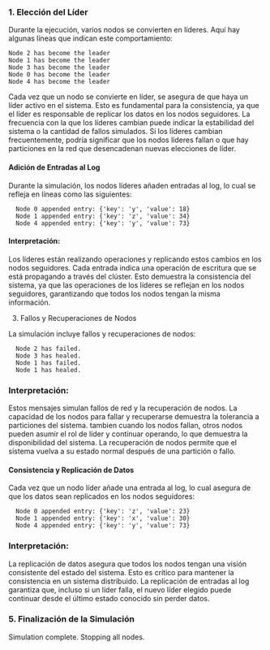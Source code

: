 
### 1. Elección del Líder

Durante la ejecución, varios nodos se convierten en líderes. Aquí hay algunas líneas que indican este comportamiento:
  
    Node 2 has become the leader
    Node 1 has become the leader
    Node 3 has become the leader
    Node 0 has become the leader
    Node 4 has become the leader

  
Cada vez que un nodo se convierte en líder, se asegura de que haya un líder activo en el sistema. Esto es fundamental para la consistencia, ya que el líder es responsable de replicar los datos en los nodos seguidores.
La frecuencia con la que los líderes cambian puede indicar la estabilidad del sistema o la cantidad de fallos simulados. Si los líderes cambian frecuentemente, podría significar que los nodos líderes fallan o que hay particiones en la red que desencadenan nuevas elecciones de líder.

 #### Adición de Entradas al Log

Durante la simulación, los nodos líderes añaden entradas al log, lo cual se refleja en líneas como las siguientes:
  
      Node 0 appended entry: {'key': 'y', 'value': 18}
      Node 1 appended entry: {'key': 'z', 'value': 34}
      Node 4 appended entry: {'key': 'y', 'value': 73}
  
#### Interpretación:
Los líderes están realizando operaciones y replicando estos cambios en los nodos seguidores. Cada entrada indica una operación de escritura que se está propagando a través del clúster.
Esto demuestra la consistencia del sistema, ya que las operaciones de los líderes se reflejan en los nodos seguidores, garantizando que todos los nodos tengan la misma información.

3. Fallos y Recuperaciones de Nodos

La simulación incluye fallos y recuperaciones de nodos:
  
      Node 2 has failed.
      Node 3 has healed.
      Node 1 has failed.
      Node 1 has healed.

### Interpretación:
Estos mensajes simulan fallos de red y la recuperación de nodos. La capacidad de los nodos para fallar y recuperarse demuestra la tolerancia a particiones del sistema.
tambien cuando los nodos fallan, otros nodos pueden asumir el rol de líder y continuar operando, lo que demuestra la disponibilidad del sistema. La recuperación de nodos permite que el sistema vuelva a su estado normal después de una partición o fallo.

#### Consistencia y Replicación de Datos

Cada vez que un nodo líder añade una entrada al log, lo cual asegura de que los datos sean replicados en los nodos seguidores:
    
      Node 0 appended entry: {'key': 'z', 'value': 23}
      Node 1 appended entry: {'key': 'x', 'value': 30}
      Node 4 appended entry: {'key': 'y', 'value': 73}

### Interpretación:
La replicación de datos asegura que todos los nodos tengan una visión consistente del estado del sistema. Esto es crítico para mantener la consistencia en un sistema distribuido.
La replicación de entradas al log garantiza que, incluso si un líder falla, el nuevo líder elegido puede continuar desde el último estado conocido sin perder datos.

### 5. Finalización de la Simulación
Simulation complete. Stopping all nodes.
